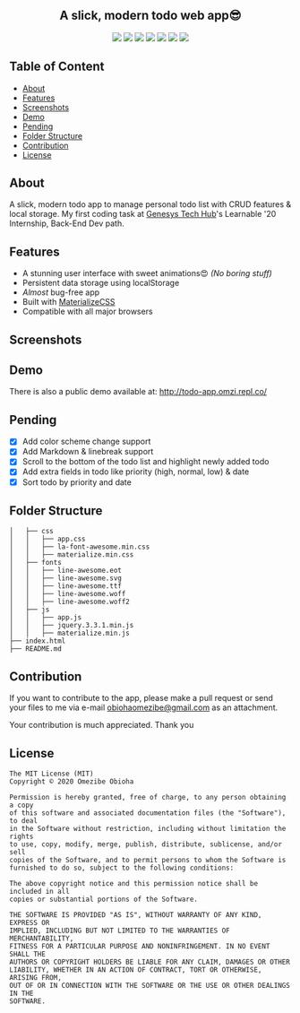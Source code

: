 <h2 align="center">A slick, modern todo web app😎</h2>

<div align="center">

![](https://img.shields.io/github/stars/omzi/modern-todo-app.svg)
![](https://img.shields.io/github/forks/omzi/modern-todo-app.svg)
![](https://img.shields.io/github/release/omzi/modern-todo-app.svg)
![](https://img.shields.io/github/repo-size/omzi/modern-todo-app)
![](https://img.shields.io/github/issues/omzi/modern-todo-app.svg)
![](https://img.shields.io/github/license/omzi/modern-todo-app)
![](https://img.shields.io/twitter/follow/o_obioha.svg?style=social&label=@o_obioha)

</div>


## Table of Content
- [About](#about)
- [Features](#features)
- [Screenshots](#screenshots)
- [Demo](#demo)
- [Pending](#pending)
- [Folder Structure](#folder-structure)
- [Contribution](#contribution)
- [License](#license)

## About
A slick, modern todo app to manage personal todo list with CRUD features &amp; local storage. My first coding task at <a href="https://genesystechhub.com/" target="_blank" rel="noopener noreferrer">Genesys Tech Hub</a>'s Learnable '20 Internship, Back-End Dev path.

## Features

- A stunning user interface with sweet animations😍 _(No boring stuff)_
- Persistent data storage using localStorage
- _Almost_ bug-free app
- Built with <a href="http://materializecss.com/" target="_blank">MaterializeCSS</a>
- Compatible with all major browsers

## Screenshots


## Demo
There is also a public demo available at: http://todo-app.omzi.repl.co/

## Pending
- [x] Add color scheme change support
- [x] Add Markdown & linebreak support
- [x] Scroll to the bottom of the todo list and highlight newly added todo
- [x] Add extra fields in todo like priority (high, normal, low) & date
- [x] Sort todo by priority and date

## Folder Structure
```
│   ├── css
│   │   ├── app.css
│   │   ├── la-font-awesome.min.css
│   │   ├── materialize.min.css
│   ├── fonts
│   │   ├── line-awesome.eot
│   │   ├── line-awesome.svg
│   │   ├── line-awesome.ttf
│   │   ├── line-awesome.woff
│   │   ├── line-awesome.woff2
│   ├── js
│   │   ├── app.js
│   │   ├── jquery.3.3.1.min.js
│   │   ├── materialize.min.js
├── index.html
├── README.md
```

## Contribution
If you want to contribute to the app, please make a pull request or send your files to me via e-mail [obiohaomezibe@gmail.com](mailto:obiohaomezibe@gmail.com) as an attachment.

Your contribution is much appreciated. Thank you

## License

```
The MIT License (MIT)
Copyright © 2020 Omezibe Obioha

Permission is hereby granted, free of charge, to any person obtaining a copy
of this software and associated documentation files (the "Software"), to deal
in the Software without restriction, including without limitation the rights
to use, copy, modify, merge, publish, distribute, sublicense, and/or sell
copies of the Software, and to permit persons to whom the Software is
furnished to do so, subject to the following conditions:

The above copyright notice and this permission notice shall be included in all
copies or substantial portions of the Software.

THE SOFTWARE IS PROVIDED "AS IS", WITHOUT WARRANTY OF ANY KIND, EXPRESS OR
IMPLIED, INCLUDING BUT NOT LIMITED TO THE WARRANTIES OF MERCHANTABILITY,
FITNESS FOR A PARTICULAR PURPOSE AND NONINFRINGEMENT. IN NO EVENT SHALL THE
AUTHORS OR COPYRIGHT HOLDERS BE LIABLE FOR ANY CLAIM, DAMAGES OR OTHER
LIABILITY, WHETHER IN AN ACTION OF CONTRACT, TORT OR OTHERWISE, ARISING FROM,
OUT OF OR IN CONNECTION WITH THE SOFTWARE OR THE USE OR OTHER DEALINGS IN THE
SOFTWARE.
```
